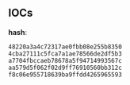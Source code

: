 
## IOCs

__hash__:

```text
48220a3a4c72317ae0fbb08e255b8350
4cba27111c5fca7a1ae78566de2df5b3
a7704fbccaeb78678a5f94714993567c
aa579d5f062f02d9ff76910560bb312c
f8c06e955718639ba9ffdd4265965593
```